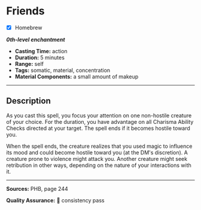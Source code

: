 # Friends
- [x] Homebrew

***0th-level enchantment***
- **Casting Time:** action
- **Duration:** 5 minutes
- **Range:** self
- **Tags:** somatic, material, concentration
- **Material Components:** a small amount of makeup

---

## Description
As you cast this spell, you focus your attention on one non-hostile creature of your choice.
For the duration, you have advantage on all Charisma Ability Checks directed at your target.
The spell ends if it becomes hostile toward you.

When the spell ends, the creature realizes that you used magic to influence its mood and could become hostile toward you (at the DM's discretion).
A creature prone to violence might attack you.
Another creature might seek retribution in other ways, depending on the nature of your interactions with it.

---

**Sources:** PHB, page 244

**Quality Assurance:** :star2: consistency pass
